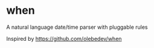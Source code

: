 # when
A natural language date/time parser with pluggable rules

Inspired by https://github.com/olebedev/when
